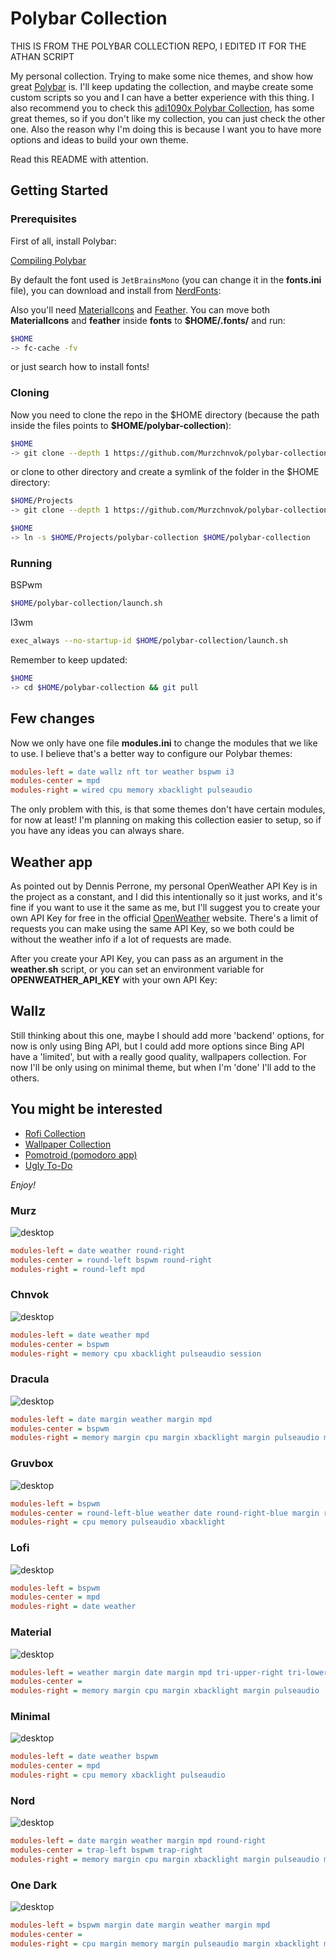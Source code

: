 # Polybar Collection

THIS IS FROM THE POLYBAR COLLECTION REPO,
I EDITED IT FOR THE ATHAN SCRIPT

My personal collection. Trying to make some nice themes, and show how great [Polybar](https://github.com/polybar/polybar) is. I'll keep updating the collection, and maybe create some custom scripts so you and I can have a better experience with this thing. I also recommend you to check this [adi1090x Polybar Collection](https://github.com/adi1090x/polybar-themes), has some great themes, so if you don't like my collection, you can just check the other one. Also the reason why I'm doing this is because I want you to have more options and ideas to build your own theme.

Read this README with attention.

## Getting Started

### Prerequisites

First of all, install Polybar:

[Compiling Polybar](https://github.com/polybar/polybar/wiki/Compiling)

By default the font used is `JetBrainsMono` (you can change it in the **fonts.ini** file), you can download and install from [NerdFonts](https://www.nerdfonts.com/font-downloads):

Also you'll need [MaterialIcons](https://github.com/google/material-design-icons) and [Feather](https://feathericons.com/).
You can move both **MaterialIcons** and **feather** inside **fonts** to **$HOME/.fonts/** and run:

```bash
$HOME
-> fc-cache -fv
```

or just search how to install fonts!

### Cloning

Now you need to clone the repo in the \$HOME directory (because the path inside the files points to **$HOME/polybar-collection**):

```bash
$HOME
-> git clone --depth 1 https://github.com/Murzchnvok/polybar-collection
```

or clone to other directory and create a symlink of the folder in the \$HOME directory:

```bash
$HOME/Projects
-> git clone --depth 1 https://github.com/Murzchnvok/polybar-collection

$HOME
-> ln -s $HOME/Projects/polybar-collection $HOME/polybar-collection
```

### Running

BSPwm

```bash
$HOME/polybar-collection/launch.sh
```

I3wm

```bash
exec_always --no-startup-id $HOME/polybar-collection/launch.sh
```

Remember to keep updated:

```bash
$HOME
-> cd $HOME/polybar-collection && git pull
```

## Few changes

Now we only have one file **modules.ini** to change the modules that we like to use. I believe that's a better way to configure our Polybar themes:

```ini
modules-left = date wallz nft tor weather bspwm i3
modules-center = mpd
modules-right = wired cpu memory xbacklight pulseaudio
```

The only problem with this, is that some themes don't have certain modules, for now at least! I'm planning on making this collection easier to setup, so if you have any ideas you can always share.

## Weather app

As pointed out by Dennis Perrone, my personal OpenWeather API Key is in the project as a constant, and I did this intentionally so it just works, and it's fine if you want to use it the same as me, but I'll suggest you to create your own API Key for free in the official [OpenWeather](https://openweathermap.org/api) website. There's a limit of requests you can make using the same API Key, so we both could be without the weather info if a lot of requests are made.

After you create your API Key, you can pass as an argument in the **weather.sh** script, or you can set an environment variable for **OPENWEATHER_API_KEY** with your own API Key:

## Wallz

Still thinking about this one, maybe I should add more 'backend' options, for now is only using Bing API, but I could add more options since Bing API have a 'limited', but with a really good quality, wallpapers collection. For now I'll be only using on minimal theme, but when I'm 'done' I'll add to the others.

## You might be interested

- [Rofi Collection](https://github.com/Murzchnvok/rofi-collection)
- [Wallpaper Collection](https://drive.google.com/drive/folders/1o1qjRgkJtnF_8uGB1z6MRsQUjWinHUsw?usp=sharing)
- [Pomotroid (pomodoro app)](https://github.com/Splode/pomotroid)
- [Ugly To-Do](https://github.com/Murzchnvok/ugly-todo)

_Enjoy!_

### Murz

![desktop](screenshots/murz/desktop.png)

```ini
modules-left = date weather round-right
modules-center = round-left bspwm round-right
modules-right = round-left mpd
```

### Chnvok

![desktop](screenshots/chnvok/desktop.png)

```ini
modules-left = date weather mpd
modules-center = bspwm
modules-right = memory cpu xbacklight pulseaudio session
```

### Dracula

![desktop](screenshots/dracula/desktop.png)

```ini
modules-left = date margin weather margin mpd
modules-center = bspwm
modules-right = memory margin cpu margin xbacklight margin pulseaudio margin battery margin session
```

### Gruvbox

![desktop](screenshots/gruvbox/desktop.png)

```ini
modules-left = bspwm
modules-center = round-left-blue weather date round-right-blue margin round-left mpd round-right
modules-right = cpu memory pulseaudio xbacklight
```

### Lofi

![desktop](screenshots/lofi/desktop.png)

```ini
modules-left = bspwm
modules-center = mpd
modules-right = date weather
```

### Material

![desktop](screenshots/material/desktop.png)

```ini
modules-left = weather margin date margin mpd tri-upper-right tri-lower-left bspwm tri-upper-right
modules-center = 
modules-right = memory margin cpu margin xbacklight margin pulseaudio
```

### Minimal

![desktop](screenshots/minimal/desktop.png)

```ini
modules-left = date weather bspwm
modules-center = mpd
modules-right = cpu memory xbacklight pulseaudio
```

### Nord

![desktop](screenshots/nord/desktop.png)

```ini
modules-left = date margin weather margin mpd round-right
modules-center = trap-left bspwm trap-right
modules-right = memory margin cpu margin xbacklight margin pulseaudio margin wallz margin session
```

### One Dark

![desktop](screenshots/onedark/desktop.png)

```ini
modules-left = bspwm margin date margin weather margin mpd
modules-center =
modules-right = cpu margin memory margin pulseaudio margin xbacklight margin wallz margin session
```
